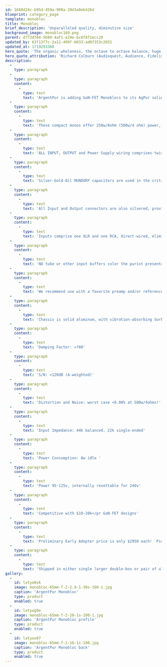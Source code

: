 ```yaml
---
id: 1688d24c-b95d-459a-900a-20d3a0eb426d
blueprint: category_page
template: monobloc
title: Monobloc
brief_description: 'Unparalleled quality, diminutive size'
background_image: monobloc169.png
parent: d773d704-5699-4af1-a19e-bc6f8f1ecc29
updated_by: 63f13f7c-2a11-499f-b033-ad0f353c2031
updated_at: 1719293360
hero_quote: 'The organic wholeness, the octave to octave balance, huge dynamics, and the detailed yet extremely smooth top end was fantastic, with soundstaging reality only GaN-FETs and Ag can provide.'
hero_quote_attribution: 'Richard Colburn (Audioquest, Audience, Fidelis, Bluebird)'
description:
  -
    type: paragraph
  -
    type: paragraph
    content:
      -
        type: text
        text: 'ArgentPur is adding GaN-FET Monoblocs to its AgPur solid pure silver cable offerings!'
  -
    type: paragraph
    content:
      -
        type: text
        text: 'These compact monos offer 250w/8ohm (500w/4 ohm) power, using customized Ayzenshtat renowned Orchard Audio ULTRA balanced modules, powered by a custom 800w SMPS with softstart and ultra-high frequency switching for extremely low EMI and very high efficiency.'
  -
    type: paragraph
    content:
      -
        type: text
        text: 'ALL INPUT, OUTPUT and Power Supply wiring comprises twisted-pair ArgentPur SOLID PURE SILVER in Teflon air-tubes for peerless soundstage detail and holography... the ultimate transparency WITHOUT brightness that both Gallium Nitride and Silver are known for.'
  -
    type: paragraph
    content:
      -
        type: text
        text: 'Silver-Gold-Oil MUNDORF capacitors are used in the critical signal path to also provide even better resolution and soundstage realism compared to other GaN-FET and Class D designs, also clearly equaling Class A musicality but with ultra-fast gut-wrenching bass grip.'
  -
    type: paragraph
    content:
      -
        type: text
        text: 'All Input and Output connectors are also silvered, providing a COMPLETE SILVER through-path!'
  -
    type: paragraph
    content:
      -
        type: text
        text: 'Inputs comprise one XLR and one RCA, direct-wired, eliminating any input switching degradation.'
  -
    type: paragraph
    content:
      -
        type: text
        text: 'NO tube or other input buffers color the purist presentation...thus the proverbial "straight wire with gain."'
  -
    type: paragraph
    content:
      -
        type: text
        text: 'We recommend use with a favorite preamp and/or reference level DAC for system optimization.'
  -
    type: paragraph
    content:
      -
        type: text
        text: 'Chassis is solid aluminum, with vibration-absorbing Sorbothane footers and added panel damping.  Only 8.5 x 12.5 x 3.5" (22 x 29 x9 cm) ...less than 7lbs (3kg).'
  -
    type: paragraph
    content:
      -
        type: text
        text: 'Damping Factor: >700'
  -
    type: paragraph
    content:
      -
        type: text
        text: 'S/N: >120dB (A-weighted)'
  -
    type: paragraph
    content:
      -
        type: text
        text: 'Distortion and Noise: worst case <0.08% at 500w/4ohms!'
  -
    type: paragraph
    content:
      -
        type: text
        text: 'Input Impedance: 44k balanced, 22k single-ended'
  -
    type: paragraph
    content:
      -
        type: text
        text: 'Power Consumption: 8w idle '
  -
    type: paragraph
    content:
      -
        type: text
        text: 'Power 95-125v, internally resettable for 240v'
  -
    type: paragraph
    content:
      -
        type: text
        text: 'Competitive with $10-20k+/pr GaN-FET designs'
  -
    type: paragraph
    content:
      -
        type: text
        text: 'Preliminary Early Adopter price is only $2950 each!  Pics available upon request.'
  -
    type: paragraph
    content:
      -
        type: text
        text: 'Shipped in either single larger double-box or pair of ultra-rugged Pelican-clones ($100 sh upcharge).'
gallery:
  -
    id: lxtyo0vk
    image: monobloc-65mm-f-2-2.8-1-30s-100-1.jpg
    caption: 'ArgentPur Monobloc'
    type: product
    enabled: true
  -
    id: lxtyog9e
    image: monobloc-65mm-f-2-10-1s-100-1.jpg
    caption: 'ArgentPur Monobloc profile'
    type: product
    enabled: true
  -
    id: lxtyox07
    image: monobloc-65mm-f-2-16-1s-100.jpg
    caption: 'ArgentPur Monobloc back'
    type: product
    enabled: true
---
```


